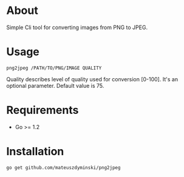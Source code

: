# About

Simple Cli tool for converting images from PNG to JPEG. 

# Usage
```
png2jpeg /PATH/TO/PNG/IMAGE QUALITY
```

Quality describes level of quality used for conversion [0-100]. It's an optional parameter. Default value is 75. 

# Requirements 
* Go >= 1.2

# Installation
```
go get github.com/mateuszdyminski/png2jpeg
```
